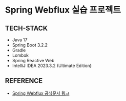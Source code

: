 # Spring Webflux 실습 프로젝트

## TECH-STACK
- Java 17
- Spring Boot 3.2.2
- Gradle
- Lombok
- Spring Reactive Web
- IntelliJ IDEA 2023.3.2 (Ultimate Edition)

## REFERENCE
- [Spring Webflux 공식문서 링크](https://docs.spring.io/spring-framework/reference/languages/kotlin/coroutines.html#webflux-fn)